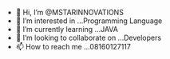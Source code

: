 - 👋 Hi, I’m @MSTARINNOVATIONS
- 👀 I’m interested in ...Programming Language
- 🌱 I’m currently learning ...JAVA
- 💞️ I’m looking to collaborate on ...Developers
- 📫 How to reach me ...08160127117

<!---
MSTARINNOVATIONS/MSTARINNOVATIONS is a ✨ special ✨ repository because its `README.md` (this file) appears on your GitHub profile.
You can click the Preview link to take a look at your changes.
--->
